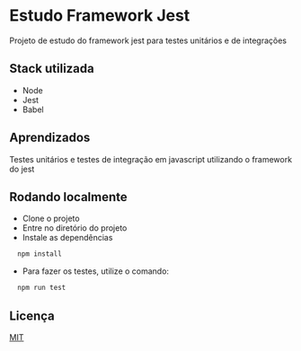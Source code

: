 
# Estudo Framework Jest

Projeto de estudo do framework jest para testes unitários e de integrações

## Stack utilizada

- Node
- Jest
- Babel

## Aprendizados

 Testes unitários e testes de integração em javascript utilizando o framework do jest

## Rodando localmente

- Clone o projeto
- Entre no diretório do projeto
- Instale as dependências

```bash
  npm install
```
- Para fazer os testes, utilize o comando:

```bash
  npm run test
```
## Licença

[MIT](https://choosealicense.com/licenses/mit/)

